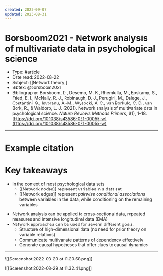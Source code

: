 ```yaml
---
created: 2022-09-07
updated: 2023-08-31
---
```

# Borsboom2021 - Network analysis of multivariate data in psychological science

* Type: #article
* Date read: 2022-08-22
* Subject: [[Network theory]]
* Bibtex: @borsboom2021
* Bibliography: Borsboom, D., Deserno, M. K., Rhemtulla, M., Epskamp, S., Fried, E. I., McNally, R. J., Robinaugh, D. J., Perugini, M., Dalege, J., Costantini, G., Isvoranu, A.-M., Wysocki, A. C., van Borkulo, C. D., van Bork, R., & Waldorp, L. J. (2021). Network analysis of multivariate data in psychological science. _Nature Reviews Methods Primers_, _1_(1), 1–18. [https://doi.org/10.1038/s43586-021-00055-w](https://doi.org/10.1038/s43586-021-00055-w)
---
# Example citation


# Key takeaways
- In the context of most psychological data sets
	* [[Network nodes]] represent variables in a data set
	* [[Network edges]] represent *pairwise conditional associations* between variables in the data, while conditioning on the remaining variables
* Network analysis can be applied to cross-sectional data, repeated measures and intensive longitudinal data (EMA)
* Network approaches can be used for several different goals:
	* Structure of high-dimensional data (no need for prior theory on variable relations)
	* Communicate multivariate patterns of dependency effectively
	* Generate causal hypotheses that offer clues to causal dynamics

---

![[Screenshot 2022-08-29 at 11.29.58.png]]

![[Screenshot 2022-08-29 at 11.32.41.png]]